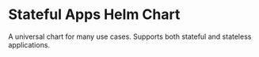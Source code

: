 # Stateful Apps Helm Chart

A universal chart for many use cases. Supports both stateful and stateless applications.


<!-- - `app` – Deployment to serve frontend/backend component.
- `db` – A Statefulset for the database pod.

Both the app and DB share a single PVC using subPaths, keeping storage simple and unified. This minimalist approach treats the entire application’s data as one cohesive unit, unlike setups that separate storage lifecycles for the app and database. For example, 
```
.
└── NFS_DIRECTORY/
    └── K8s_STORAGE/
        └── FOO_APP/
            ├── data/...
            ├── app/...
            └── postgres/...
```


## Details
- The `app` and `db` workloads are separate with specific deployment boundaries:
  - The `app` is a K8s Deployment with Service to serve traffic and ingress for external access.
  - The `db` is a K8s Statefulset with a Headless Service which allow the app to connect to the DB via stable DNS hostname.

| Component | Type         | Purpose                                |
|-----------|--------------|----------------------------------------|
| `app`     | Deployment   | The core application logic            |
| `db`      | StatefulSet  | Database                              |
| `Service` | ClusterIP    | Internal service for app access        |
| `Ingress` | Ingress      | External app access (optional)         |
| `Headless Service` | ClusterIP (None) | For DB DNS resolution        |



> [!Note]
>  This chart does not create the PersistentVolumeClaim (PVC) itself. It assumes that the PVC already exists.  Storage is treated as a *separate lifecycle concern* from applications. -->
